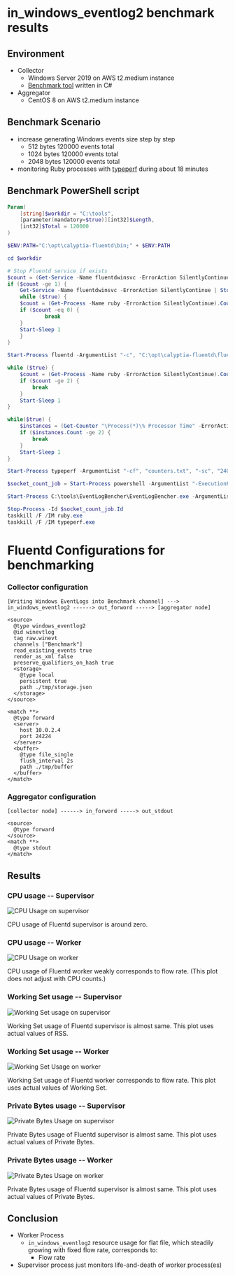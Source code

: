 # in_windows_eventlog2 benchmark results

## Environment

* Collector
  * Windows Server 2019 on AWS t2.medium instance
  * [Benchmark tool](https://github.com/fluent-plugins-nursery/EventLogBencher) written in C#
* Aggregator
  * CentOS 8 on AWS t2.medium instance

## Benchmark Scenario

* increase generating Windows events size step by step
  * 512 bytes 120000 events total
  * 1024 bytes 120000 events total
  * 2048 bytes 120000 events total
* monitoring Ruby processes with [typeperf](https://docs.microsoft.com/en-us/windows-server/administration/windows-commands/typeperf) during about 18 minutes

## Benchmark PowerShell script

```powershell
Param(
    [string]$workdir = "C:\tools",
    [parameter(mandatory=$true)][int32]$Length,
    [int32]$Total = 120000
)

$ENV:PATH="C:\opt\calyptia-fluentd\bin;" + $ENV:PATH

cd $workdir

# Stop Fluentd service if exists
$count = (Get-Service -Name fluentdwinsvc -ErrorAction SilentlyContinue).Count
if ($count -ge 1) {
    Get-Service -Name fluentdwinsvc -ErrorAction SilentlyContinue | Stop-Service
    while ($true) {
	$count = (Get-Process -Name ruby -ErrorAction SilentlyContinue).Count
	if ($count -eq 0) {
            break
	}
	Start-Sleep 1
    }
}

Start-Process fluentd -ArgumentList "-c", "C:\opt\calyptia-fluentd\fluent-collector.conf", "-o", "C:\opt\calyptia-fluentd\message-$Length-bytes.log" -NoNewWindow -PassThru

while ($true) {
    $count = (Get-Process -Name ruby -ErrorAction SilentlyContinue).Count
    if ($count -ge 2) {
        break
    }
    Start-Sleep 1
}

while($true) {
    $instances = (Get-Counter "\Process(*)\% Processor Time" -ErrorAction SilentlyContinue).CounterSamples | select InstanceName | select-string "ruby"
    if ($instances.Count -ge 2) {
        break
    }
    Start-Sleep 1
}

Start-Process typeperf -ArgumentList "-cf", "counters.txt", "-sc", "2400", "-si", "1" -PassThru -RedirectStandardOutput C:\tools\${Length}-resource-usage.csv

$socket_count_job = Start-Process powershell -ArgumentList "-ExecutionPolicy", "RemoteSigned", C:\tools\socket-count.ps1 -PassThru -NoNewWindow -RedirectStandardOutput C:\tools\${Length}-socket-usage.csv

Start-Process C:\tools\EventLogBencher\EventLogBencher.exe -ArgumentList "wait", "-w", "50", "-t", "$Total", "-l", "$Length" -Wait -NoNewWindow

Stop-Process -Id $socket_count_job.Id
taskkill /F /IM ruby.exe
taskkill /F /IM typeperf.exe
```

# Fluentd Configurations for benchmarking

### Collector configuration

```
[Writing Windows EventLogs into Benchmark channel] ---> in_windows_eventlog2 ------> out_forword -----> [aggregator node]
```


```aconf
<source>
  @type windows_eventlog2
  @id winevtlog
  tag raw.winevt
  channels ["Benchmark"]
  read_existing_events true
  render_as_xml false
  preserve_qualifiers_on_hash true
  <storage>
    @type local
    persistent true
    path ./tmp/storage.json
  </storage>
</source>

<match **>
  @type forward
  <server>
    host 10.0.2.4
    port 24224
  </server>
  <buffer>
    @type file_single
    flush_interval 2s
    path ./tmp/buffer
  </buffer>
</match>
```

### Aggregator configuration

```
[collector node] ------> in_forword -----> out_stdout
```

```aconf
<source>
  @type forward
</source>
<match **>
  @type stdout
</match>
```

## Results

### CPU usage -- Supervisor

![CPU Usage on supervisor](CPU_usage_on_supervisor.png)

CPU usage of Fluentd supervisor is around zero.

### CPU usage -- Worker

![CPU Usage on worker](CPU_usage_on_worker.png)

CPU usage of Fluentd worker weakly corresponds to flow rate.
(This plot does not adjust with CPU counts.)

### Working Set usage -- Supervisor

![Working Set usage on supervisor](Working_Set_usage_on_supervisor.png)

Working Set usage of Fluentd supervisor is almost same.
This plot uses actual values of RSS.

### Working Set usage -- Worker

![Working Set Usage on worker](Working_Set_usage_on_worker.png)

Working Set usage of Fluentd worker corresponds to flow rate.
This plot uses actual values of Working Set.

### Private Bytes usage -- Supervisor

![Private Bytes Usage on supervisor](Private_Bytes_usage_on_supervisor.png)

Private Bytes usage of Fluentd supervisor is almost same.
This plot uses actual values of Private Bytes.

### Private Bytes usage -- Worker

![Private Bytes Usage on worker](Private_Bytes_usage_on_worker.png)

Private Bytes usage of Fluentd supervisor is almost same.
This plot uses actual values of Private Bytes.

## Conclusion

* Worker Process
  * `in_windows_eventlog2` resource usage for flat file, which steadily growing with fixed flow rate, corresponds to:
     * Flow rate
* Supervisor process just monitors  life-and-death of worker process(es)
